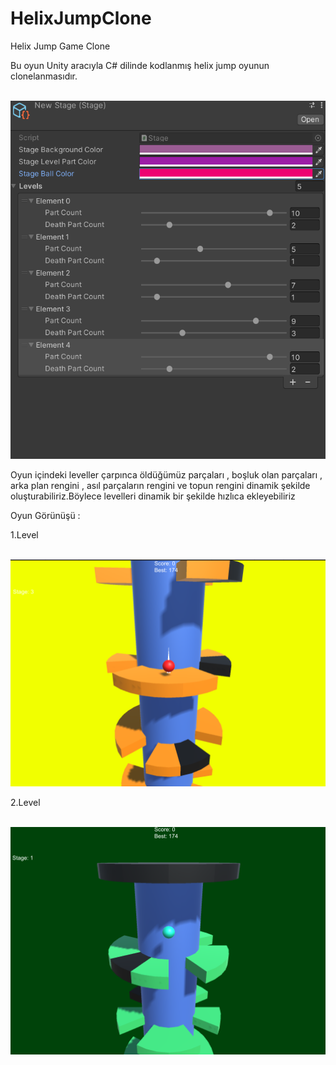 # HelixJumpClone
Helix Jump Game Clone
 <p>Bu oyun Unity aracıyla C# dilinde kodlanmış helix jump oyunun clonelanmasıdır.</p><br>
  <img src="ReadmeİcinFotograflar/ReadMeİcin3.PNG" alt=""><br>
 <p>Oyun içindeki leveller çarpınca öldüğümüz parçaları , boşluk olan parçaları , arka plan rengini , asıl parçaların rengini ve topun rengini dinamik şekilde oluşturabiliriz.Böylece levelleri dinamik bir şekilde hızlıca ekleyebiliriz<p/>
       <p>Oyun Görünüşü :</p>
        <p>1.Level</p><br>
        <img src="ReadmeİcinFotograflar/ReadMeİcin2.PNG" alt=""><br>
         <p>2.Level</p><br>
         <img src="ReadmeİcinFotograflar/ReadMeİcin1.PNG" alt=""><br>

